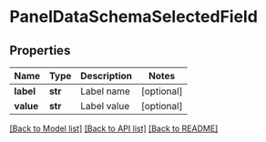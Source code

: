 # PanelDataSchemaSelectedField

## Properties
Name | Type | Description | Notes
------------ | ------------- | ------------- | -------------
**label** | **str** | Label name | [optional] 
**value** | **str** | Label value | [optional] 

[[Back to Model list]](../README.md#documentation-for-models) [[Back to API list]](../README.md#documentation-for-api-endpoints) [[Back to README]](../README.md)


